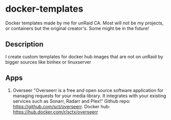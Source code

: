 # docker-templates
Docker templates made by me for unRaid CA. Most will not be my projects, or containers but the original creator's. Some might be in the future!

## Description

I create custom templates for docker hub images that are not on unRaid by bigger sources like binhex or linuxserver

## Apps

1. Overseer "Overseerr is a free and open source software application for managing requests for your media library. It integrates with your existing services such as Sonarr, Radarr and Plex!" Github repo: https://github.com/sct/overseerr. Docker hub: https://hub.docker.com/r/sctx/overseerr
